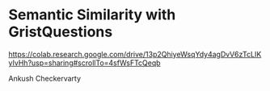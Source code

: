 # Semantic Similarity with GristQuestions 


https://colab.research.google.com/drive/13p2QhiyeWsqYdy4agDvV6zTcLIKyIvHh?usp=sharing#scrollTo=4sfWsFTcQeqb

Ankush Checkervarty
